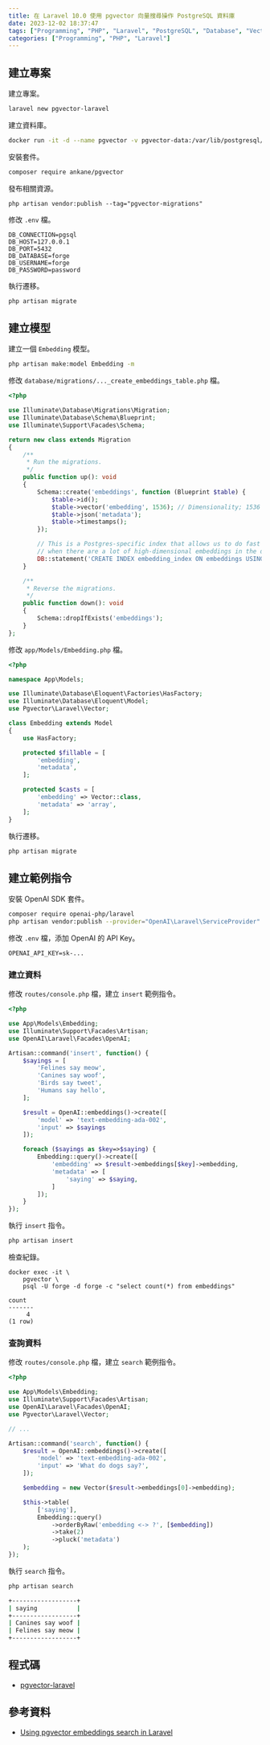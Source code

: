 ```yaml
---
title: 在 Laravel 10.0 使用 pgvector 向量搜尋操作 PostgreSQL 資料庫
date: 2023-12-02 18:37:47
tags: ["Programming", "PHP", "Laravel", "PostgreSQL", "Database", "Vector", "Embedding"]
categories: ["Programming", "PHP", "Laravel"]
---
```


## 建立專案

建立專案。

```bash
laravel new pgvector-laravel
```

建立資料庫。

```bash
docker run -it -d --name pgvector -v pgvector-data:/var/lib/postgresql/data -e POSTGRES_PASSWORD=password -e POSTGRES_USER=forge --publish 5432:5432 ankane/pgvector
```

安裝套件。

```bash
composer require ankane/pgvector
```

發布相關資源。

```
php artisan vendor:publish --tag="pgvector-migrations"
```

修改 `.env` 檔。

```env
DB_CONNECTION=pgsql
DB_HOST=127.0.0.1
DB_PORT=5432
DB_DATABASE=forge
DB_USERNAME=forge
DB_PASSWORD=password
```

執行遷移。

```bash
php artisan migrate
```

## 建立模型

建立一個 `Embedding` 模型。

```bash
php artisan make:model Embedding -m
```

修改 `database/migrations/..._create_embeddings_table.php` 檔。

```php
<?php

use Illuminate\Database\Migrations\Migration;
use Illuminate\Database\Schema\Blueprint;
use Illuminate\Support\Facades\Schema;

return new class extends Migration
{
    /**
     * Run the migrations.
     */
    public function up(): void
    {
        Schema::create('embeddings', function (Blueprint $table) {
            $table->id();
            $table->vector('embedding', 1536); // Dimensionality; 1536 for OpenAI's ada-002
            $table->json('metadata');
            $table->timestamps();
        });

        // This is a Postgres-specific index that allows us to do fast nearest-neighbor searches
        // when there are a lot of high-dimensional embeddings in the database.
        DB::statement('CREATE INDEX embedding_index ON embeddings USING ivfflat (embedding vector_l2_ops) WITH (lists = 100)');
    }

    /**
     * Reverse the migrations.
     */
    public function down(): void
    {
        Schema::dropIfExists('embeddings');
    }
};
```

修改 `app/Models/Embedding.php` 檔。

```php
<?php

namespace App\Models;

use Illuminate\Database\Eloquent\Factories\HasFactory;
use Illuminate\Database\Eloquent\Model;
use Pgvector\Laravel\Vector;

class Embedding extends Model
{
    use HasFactory;

    protected $fillable = [
        'embedding',
        'metadata',
    ];

    protected $casts = [
        'embedding' => Vector::class,
        'metadata' => 'array',
    ];
}
```

執行遷移。

```bash
php artisan migrate
```

## 建立範例指令

安裝 OpenAI SDK 套件。

```bash
composer require openai-php/laravel
php artisan vendor:publish --provider="OpenAI\Laravel\ServiceProvider"
```

修改 `.env` 檔，添加 OpenAI 的 API Key。

```env
OPENAI_API_KEY=sk-...
```

### 建立資料

修改 `routes/console.php` 檔，建立 `insert` 範例指令。

```php
<?php

use App\Models\Embedding;
use Illuminate\Support\Facades\Artisan;
use OpenAI\Laravel\Facades\OpenAI;

Artisan::command('insert', function() {
    $sayings = [
        'Felines say meow',
        'Canines say woof',
        'Birds say tweet',
        'Humans say hello',
    ];

    $result = OpenAI::embeddings()->create([
        'model' => 'text-embedding-ada-002',
        'input' => $sayings
    ]);

    foreach ($sayings as $key=>$saying) {
        Embedding::query()->create([
            'embedding' => $result->embeddings[$key]->embedding,
            'metadata' => [
                'saying' => $saying,
            ]
        ]);
    }
});
```

執行 `insert` 指令。

```bash
php artisan insert
```

檢查紀錄。

```
docker exec -it \
    pgvector \
    psql -U forge -d forge -c "select count(*) from embeddings"

count
-------
     4
(1 row)
```

### 查詢資料

修改 `routes/console.php` 檔，建立 `search` 範例指令。

```php
<?php

use App\Models\Embedding;
use Illuminate\Support\Facades\Artisan;
use OpenAI\Laravel\Facades\OpenAI;
use Pgvector\Laravel\Vector;

// ...

Artisan::command('search', function() {
    $result = OpenAI::embeddings()->create([
        'model' => 'text-embedding-ada-002',
        'input' => 'What do dogs say?',
    ]);

    $embedding = new Vector($result->embeddings[0]->embedding);

    $this->table(
        ['saying'],
        Embedding::query()
            ->orderByRaw('embedding <-> ?', [$embedding])
            ->take(2)
            ->pluck('metadata')
    );
});
```

執行 `search` 指令。

```bash
php artisan search

+------------------+
| saying           |
+------------------+
| Canines say woof |
| Felines say meow |
+------------------+
```

## 程式碼

- [pgvector-laravel](https://github.com/memochou1993/pgvector-laravel)

## 參考資料

- [Using pgvector embeddings search in Laravel](https://aiwithlaravel.com/p/laravel-pgvector-embeddings)
